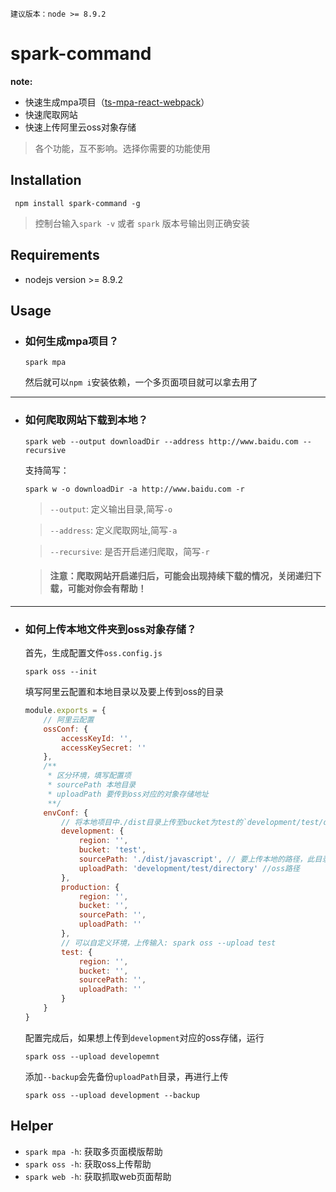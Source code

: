 `建议版本：node >= 8.9.2`

# spark-command 

**note:**  
- 快速生成mpa项目（[ts-mpa-react-webpack](https://github.com/sparksworld/ts-mpa-react-webpack)）
- 快速爬取网站
- 快速上传阿里云oss对象存储

> 各个功能，互不影响。选择你需要的功能使用 

Installation 
--- 
```
 npm install spark-command -g
``` 
> 控制台输入`spark -v` 或者 `spark` 版本号输出则正确安装

Requirements
---
- nodejs version >= 8.9.2  

Usage 
--- 
- ### 如何生成mpa项目？
    ```
    spark mpa
    ```

    然后就可以`npm i`安装依赖，一个多页面项目就可以拿去用了

----
- ### 如何爬取网站下载到本地？
    ``` 
    spark web --output downloadDir --address http://www.baidu.com --recursive
    ```
    支持简写：
    ```
    spark w -o downloadDir -a http://www.baidu.com -r
    ```

    > `--output`: 定义输出目录,简写`-o`

    > `--address`: 定义爬取网址,简写`-a`

    > `--recursive`: 是否开启递归爬取，简写`-r` 

    > #### 注意：爬取网站开启递归后，可能会出现持续下载的情况，关闭递归下载，可能对你会有帮助！
 
----
- ### 如何上传本地文件夹到oss对象存储？

    首先，生成配置文件`oss.config.js`
    ```
    spark oss --init
    ```

    填写阿里云配置和本地目录以及要上传到oss的目录
    ```js
    module.exports = {
        // 阿里云配置
        ossConf: {
            accessKeyId: '',
            accessKeySecret: ''
        },
        /** 
         * 区分环境，填写配置项
         * sourcePath 本地目录
         * uploadPath 要传到oss对应的对象存储地址
         **/
        envConf: {
            // 将本地项目中./dist目录上传至bucket为test的`development/test/directory`路径下
            development: {
                region: '',
                bucket: 'test',
                sourcePath: './dist/javascript', // 要上传本地的路径，此目录最好放在此配置文件同级或下级
                uploadPath: 'development/test/directory' //oss路径
            },
            production: {
                region: '',
                bucket: '',
                sourcePath: '',
                uploadPath: ''
            },
            // 可以自定义环境，上传输入: spark oss --upload test
            test: {
                region: '',
                bucket: '',
                sourcePath: '',
                uploadPath: ''
            }
        }
    }
    ```
    配置完成后，如果想上传到`development`对应的oss存储，运行
    ```
    spark oss --upload developemnt
    ```  
    添加`--backup`会先备份`uploadPath`目录，再进行上传
    ```
    spark oss --upload development --backup
    ```

Helper
---
 - `spark mpa -h`: 获取多页面模版帮助 
 - `spark oss -h`: 获取oss上传帮助
 - `spark web -h`: 获取抓取web页面帮助


    
